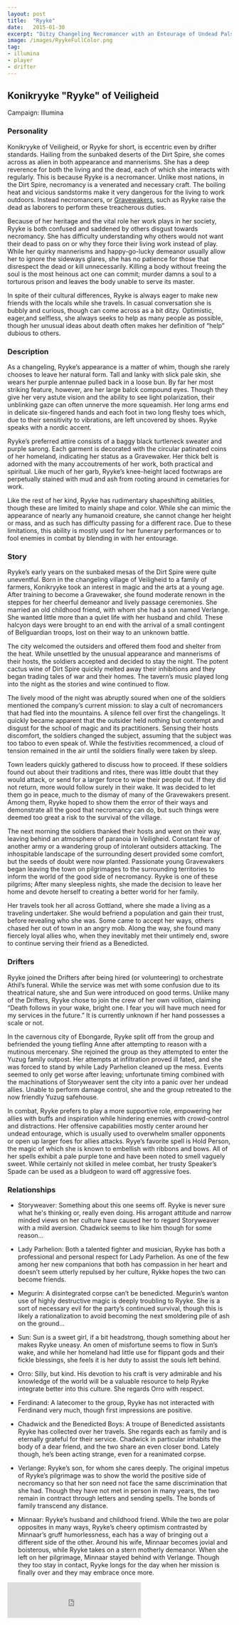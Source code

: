 ```yaml
---
layout: post
title:  "Ryyke"
date:   2015-01-30
excerpt: "Ditzy Changeling Necromancer with an Entourage of Undead Pals"
image: /images/RyykeFullColor.png
tag:
- illumina
- player
- drifter 
---
```


## Konikryyke "Ryyke" of Veiligheid

Campaign: Illumina

### Personality

Konikryyke of Veiligheid, or Ryyke for short, is eccentric even by drifter standards. Hailing from the sunbaked deserts of the Dirt Spire, she comes across as alien in both appearance and mannerisms. She has a deep reverence for both the living and the dead, each of which she interacts with regularly. This is because Ryyke is a necromancer. Unlike most nations, in the Dirt Spire, necromancy is a venerated and necessary craft. The boiling heat and vicious sandstorms make it very dangerous for the living to work outdoors. Instead necromancers, or <a href="https://drifter-handbook.github.io/Gravewakers.html">Gravewakers</a>, such as Ryyke raise the dead as laborers to perform these treacherous duties. 

Because of her heritage and the vital role her work plays in her society, Ryyke is both confused and saddened by others disgust towards necromancy. She has difficulty understanding why others would not want their dead to pass on or why they force their living work instead of play. While her quirky mannerisms and happy-go-lucky demeanor usually allow her to ignore the sideways glares, she has no patience for those that disrespect the dead or kill unnecessarily. Killing a body without freeing the soul is the most heinous act one can commit; murder damns a soul to a torturous prison and leaves the body unable to serve its master.

In spite of their cultural differences, Ryyke is always eager to make new friends with the locals while she travels. In casual conversation she is bubbly and curious, though can come across as a bit ditzy. Optimistic, eager,and selfless, she always seeks to help as many people as possible, though her unusual ideas about death often makes her definition of “help” dubious to others.


### Description

As a changeling, Ryyke’s appearance is a matter of whim, though she rarely chooses to leave her natural form. Tall and lanky with slick pale skin, she wears her purple antennae pulled back in a loose bun. By far her most striking feature, however, are her large balck compound eyes. Though they give her very astute vision and the ability to see light polarization, their unblinking gaze can often unnerve the more squeamish. Her long arms end in delicate six-fingered hands and each foot in two long fleshy toes which, due to their sensitivity to vibrations, are left uncovered by shoes. Ryyke speaks with a nordic accent.

Ryyke’s preferred attire consists of a baggy black turtleneck sweater and purple sarong. Each garment is decorated with the circular patinated coins of her homeland, indicating her status as a Gravewaker. Her thick belt is adorned with the many accoutrements of her work, both practical and spiritual.  Like much of her garb, Ryyke’s knee-height laced footwraps are perpetually stained with mud and ash from rooting around in cemetaries for work.

Like the rest of her kind, Ryyke has rudimentary shapeshifting abilities, though these are limited to mainly shape and color. While she can mimic the appearance of nearly any humanoid creature, she cannot change her height or mass, and as such has difficulty passing for a different race. Due to these limitations, this ability is mostly used for her funerary performances or to fool enemies in combat by blending in with her entourage. 

### Story

Ryyke’s early years on the sunbaked mesas of the Dirt Spire were quite uneventful. Born in the changeling village of Veiligheid to a family of farmers, Konikryyke took an interest in magic and the arts at a young age. After training to become a Gravewaker, she found moderate renown in the steppes for her cheerful demeanor and lively passage ceremonies. She married an old childhood friend, with whom she had a son named Verlange. She wanted little more than a quiet life with her husband and child. These halcyon days were brought to an end with the arrival of a small contingent of Bellguardian troops, lost on their way to an unknown battle. 

The city welcomed the outsiders and offered them food and shelter from the heat. While unsettled by the unusual appearance and mannerisms of their hosts, the soldiers accepted and decided to stay the night. The potent cactus wine of Dirt Spire quickly melted away their inhibitions and they began trading tales of war and their homes. The tavern’s music played long into the night as the stories and wine continued to flow.

The lively mood of the night was abruptly soured when one of the soldiers mentioned the company’s current mission: to slay a cult of necromancers that had fled into the mountains. A silence fell over first the changelings. It quickly became apparent that the outsider held nothing but contempt and disgust for the school of magic and its practitioners. Sensing their hosts discomfort, the soldiers changed the subject, assuming that the subject was too taboo to even speak of. While the festivities recommenced, a cloud of tension remained in the air until the soldiers finally were taken by sleep.

Town leaders quickly gathered to discuss how to proceed. If these soldiers found out about their traditions and rites, there was little doubt that they would attack, or send for a larger force to wipe their people out. If they did not return, more would follow surely in their wake.  It was decided to let them go in peace, much to the dismay of many of the Gravewakers present. Among them, Ryyke hoped to show them the error of their ways and demonstrate all the good that necromancy can do, but such things were deemed too great a risk to the survival of the village.

The next morning the soldiers thanked their hosts and went on their way, leaving behind an atmosphere of paranoia in Veiligheid. Constant fear of another army or a wandering group of intolerant outsiders attacking. The inhospitable landscape of the surrounding desert provided some comfort, but the seeds of doubt were now planted. Passionate young Gravewakers began leaving the town on pilgrimages to the surrounding territories to inform the world of the good side of necromancy. Ryyke is one of these pilgrims; After many sleepless nights, she made the decision to leave her home and devote herself to creating a better world for her family. 

Her travels took her all across Gottland, where she made a living as a traveling undertaker. She would befriend a population and gain their trust, before revealing who she was. Some came to accept her ways, others chased her out of town in an angry mob. Along the way, she found many fiercely loyal allies who, when they inevitably met their untimely end, swore to continue serving their friend as a Benedicted. 


### Drifters

Ryyke joined the Drifters after being hired (or volunteering) to orchestrate Athil’s funeral. While the service was met with some confusion due to its theatrical nature, she and Sun were introduced on good terms. Unlike many of the Drifters, Ryyke chose to join the crew of her own volition, claiming “Death follows in your wake, bright one. I fear you will have much need for my services in the future.” It is currently unknown if her hand possesses a scale or not.

In the cavernous city of Ebongarde, Ryyke split off from the group and befriended the young tiefling Anne after attempting to reason with a mutinous mercenary. She rejoined the group as they attempted to enter the Yuzug family outpost. Her attempts at infiltration proved ill fated, and she was forced to stand by while Lady Parhelion cleaned up the mess. Events seemed to only get worse after leaving; unfortunate timing combined with the machinations of Storyweaver sent the city into a panic over her undead allies. Unable to perform damage control, she and the group retreated to the now friendly Yuzug safehouse.

In combat, Ryyke prefers to play a more supportive role, empowering her allies with buffs and inspiration while hindering enemies with crowd-control and distractions. Her offensive capabilities mostly center around her undead entourage, which is usually used to overwhelm smaller opponents or open up larger foes for allies attacks. Ryye’s favorite spell is Hold Person, the magic of which she is known to embellish with ribbons and bows. All of her spells exhibit a pale purple tone and have been noted to smell vaguely sweet. While certainly not skilled in melee combat, her trusty Speaker’s Spade can be used as a bludgeon to ward off aggressive foes. 

### Relationships

- Storyweaver: Something about this one seems off. Ryyke is never sure what he's thinking or, really even doing. His arrogant attitude and narrow minded views on her culture have caused her to regard Storyweaver with a mild aversion. Chadwick seems to like him though for some reason...

- Lady Parhelion: Both a talented fighter and musician, Ryyke has both a professional and personal respect for Lady Parhelion. As one of the few among her new companions that both has compassion in her heart and doesn’t seem utterly repulsed by her culture, Rykke hopes the two can become friends.

- Megurin: A disintegrated corpse can’t be benedicted. Megurin’s wanton use of highly destructive magic is deeply troubling to Ryyke. She is a sort of necessary evil for the party’s continued survival, though this is likely a rationalization to avoid becoming the next smoldering pile of ash on the ground...

- Sun: Sun is a sweet girl, if a bit headstrong, though something about her makes Ryyke uneasy. An omen of misfortune seems to flow in Sun’s wake, and while her homeland had little use for flippant gods and their fickle blessings, she feels it is her duty to assist the souls left behind. 

- Orro: Silly, but kind. His devotion to his craft is very admirable and his knowledge of the world will be a valuable resource to help Ryyke integrate better into this culture. She regards Orro with respect.

- Ferdinand: A latecomer to the group, Ryyke has not interacted with Ferdinand very much, though first impressions are positive. 

- Chadwick and the Benedicted Boys: A troupe of Benedicted assistants Ryyke has collected over her travels. She regards each as family and is eternally grateful for their service. Chadwick in particular inhabits the body of a dear friend, and the two share an even closer bond. Lately though, he’s been acting strange, even for a reanimated corpse.

- Verlange: Ryyke’s son, for whom she cares deeply. The original impetus of Ryyke’s pilgrimage was to show the world the positive side of necromancy so that her son need not face the same discrimination that she had. Though they have not met in person in many years, the two remain in contract through letters and sending spells. The bonds of family transcend any distance.

- Minnaar: Ryyke’s husband and childhood friend. While the two are polar opposites in many ways, Ryyke’s cheery optimism contrasted by Minnaar’s gruff humorlessness, each has a way of bringing out a different side of the other. Around his wife, Minnaar becomes jovial and boisterous, while Ryyke takes on a stern motherly demeanor. When she left on her pilgrimage, Minnaar stayed behind with Verlange. Though they too stay in contact, Ryyke longs for the day when her mission is finally over and they may embrace once more.

<iframe src="https://w.soundcloud.com/player/?url=https%3A//api.soundcloud.com/tracks/257913758&color=%23ff5500&auto_play=false&hide_related=false&show_comments=true&show_user=true&show_reposts=false&show_teaser=true&visual=true" width="300" height="80" frameborder="0" allowtransparency="true" allow="encrypted-media"></iframe>

